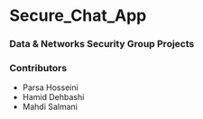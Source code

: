 # Secure_Chat_App
### Data & Networks Security Group Projects
### Contributors
* Parsa   Hosseini
* Hamid Dehbashi
* Mahdi   Salmani
